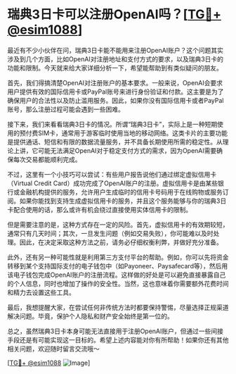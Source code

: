 # 瑞典3日卡可以注册OpenAI吗？[[TG💪+ @esim1088](https://t.me/s/esim1088)]

最近有不少小伙伴在问，瑞典3日卡能不能用来注册OpenAI账户？这个问题其实涉及到几个方面，比如OpenAI对注册地址和支付方式的要求，以及瑞典3日卡的功能和限制。今天就来给大家详细分析一下，希望能帮助到有类似疑问的朋友。

首先，我们得搞清楚OpenAI对注册账户的基本要求。一般来说，OpenAI会要求用户提供有效的国际信用卡或PayPal账号来进行身份验证和付款。这主要是为了确保用户的合法性以及防止滥用服务。因此，如果你没有国际信用卡或者PayPal账号，那么注册过程可能会遇到一些困难。

接下来，我们来看看瑞典3日卡的情况。所谓“瑞典3日卡”，实际上是一种短期使用的预付费SIM卡，通常用于游客临时使用当地的移动网络。这类卡片的主要功能是提供通话、短信和有限的数据流量服务，并不具备长期使用所需的稳定性。从理论上讲，它可能无法满足OpenAI对于稳定支付方式的需求，因为OpenAI需要确保每次交易都能顺利完成。

不过，这里有一个小技巧可以尝试：有些用户报告说他们通过绑定虚拟信用卡（Virtual Credit Card）成功完成了OpenAI账户的注册。虚拟信用卡是由某些银行或金融机构提供的服务，允许用户生成临时的信用卡号码用于在线购物或服务订阅。如果你能找到支持生成虚拟信用卡的服务，并且这个服务能够与你的瑞典3日卡配合使用的话，那么或许有机会绕过直接使用实体信用卡的限制。

但是需要注意的是，这种方式存在一定的风险。首先，虚拟信用卡的有效期较短，通常只有几天时间；其次，一旦发生问题（例如交易失败），你可能难以及时处理。因此，在决定采取这种方法之前，请务必仔细权衡利弊，并做好充分准备。

此外，还有另一种可能性就是利用第三方支付平台的帮助。例如，你可以先将资金转移到某个支持国际支付的电子钱包中（如Payoneer、Paysafecard等），然后用该电子钱包完成OpenAI账户的注册流程。这样做的好处是可以避免直接暴露自己的个人信息，同时也增加了操作的安全性。当然，这也意味着你需要额外花费时间和精力去设置这些工具。

最后，我想提醒大家，在尝试任何非传统方法时都要保持警惕，尽量选择正规渠道解决问题。毕竟，保护个人隐私和财产安全始终是第一位的。

总之，虽然瑞典3日卡本身可能无法直接用于注册OpenAI账户，但通过一些间接手段还是有可能实现这一目标的。希望上述内容能对你有所帮助！如果你还有其他相关问题，欢迎随时留言交流哦～

[[TG💪+ @esim1088](https://t.me/s/esim1088) ![Image](https://i.postimg.cc/4NQfJmqS/Snipaste-2025-05-13-00-14-12.png)]